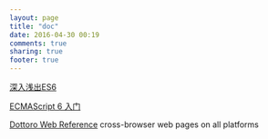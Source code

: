 ```yaml
---
layout: page
title: "doc"
date: 2016-04-30 00:19
comments: true
sharing: true
footer: true
---
```


[深入浅出ES6](http://www.infoq.com/cn/es6-in-depth/)

[ECMAScript 6 入门](http://es6.ruanyifeng.com/)


[Dottoro Web Reference](http://help.dottoro.com/) cross-browser web pages on all platforms
